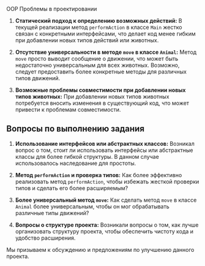 OOP
Проблемы в проектировании

1. **Статический подход к определению возможных действий:**
   В текущей реализации метод `performAction` в классе `Main` жестко связан с конкретными интерфейсами, что делает код менее гибким при добавлении новых типов действий или животных.

2. **Отсутствие универсальности в методе `move` в классе `Animal`:**
   Метод `move` просто выводит сообщение о движении, что может быть недостаточно универсальным для всех животных. Возможно, следует предоставить более конкретные методы для различных типов движений.

3. **Возможные проблемы совместимости при добавлении новых типов животных:**
   При добавлении новых типов животных потребуется вносить изменения в существующий код, что может привести к проблемам совместимости.

## Вопросы по выполнению задания

1. **Использование интерфейсов или абстрактных классов:**
   Возникал вопрос о том, стоит ли использовать интерфейсы или абстрактные классы для более гибкой структуры. В данном случае использовалось наследование для простоты.

2. **Метод `performAction` и проверка типов:**
   Как более эффективно реализовать метод `performAction`, чтобы избежать жесткой проверки типов и сделать его более расширяемым?

3. **Более универсальный метод `move`:**
   Как сделать метод `move` в классе `Animal` более универсальным, чтобы он мог обрабатывать различные типы движений?

4. **Вопросы о структуре проекта:**
   Возникали вопросы о том, как лучше организовать структуру проекта, чтобы обеспечить чистоту кода и удобство расширения.

Мы призываем к обсуждению и предложениям по улучшению данного проекта.
